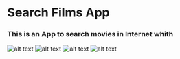 # Search Films App

### This is an App to search movies in Internet whith 

![alt text]( /Users/gemabeltran/Desktop/1.png?raw=true "")
![alt text]( /Users/gemabeltran/Desktop/2.png?raw=true "")
![alt text]( /Users/gemabeltran/Desktop/3.png?raw=true "")
![alt text]( /Users/gemabeltran/Desktop/4.png?raw=true "")

